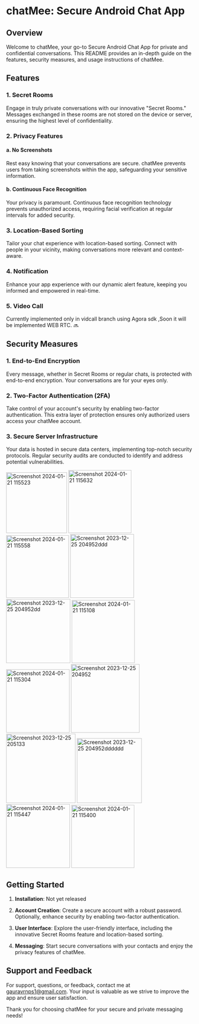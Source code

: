 # chatMee: Secure Android Chat App

## Overview

Welcome to chatMee, your go-to Secure Android Chat App for private and confidential conversations. This README provides an in-depth guide on the features, security measures, and usage instructions of chatMee.


## Features

### 1. Secret Rooms

Engage in truly private conversations with our innovative "Secret Rooms." Messages exchanged in these rooms are not stored on the device or server, ensuring the highest level of confidentiality.

### 2. Privacy Features

#### a. No Screenshots

Rest easy knowing that your conversations are secure. chatMee prevents users from taking screenshots within the app, safeguarding your sensitive information.

#### b. Continuous Face Recognition

Your privacy is paramount. Continuous face recognition technology prevents unauthorized access, requiring facial verification at regular intervals for added security.

### 3. Location-Based Sorting

Tailor your chat experience with location-based sorting. Connect with people in your vicinity, making conversations more relevant and context-aware.
### 4. Notification
Enhance your app experience with our dynamic alert feature, keeping you informed and empowered in real-time.
### 5. Video Call

Currently implemented only in vidcall branch using Agora sdk ,Soon it will be implemented WEB RTC. 🔜

## Security Measures

### 1. End-to-End Encryption

Every message, whether in Secret Rooms or regular chats, is protected with end-to-end encryption. Your conversations are for your eyes only.

### 2. Two-Factor Authentication (2FA)

Take control of your account's security by enabling two-factor authentication. This extra layer of protection ensures only authorized users access your chatMee account.

### 3. Secure Server Infrastructure

Your data is hosted in secure data centers, implementing top-notch security protocols. Regular security audits are conducted to identify and address potential vulnerabilities.


<img width="164" alt="Screenshot 2024-01-21 115523" src="https://github.com/firsty-first/chatme/assets/71409257/45be95c6-0afb-4144-9375-7b1267a92bea">
<img width="170" alt="Screenshot 2024-01-21 115632" src="https://github.com/firsty-first/chatme/assets/71409257/d71ccef7-ae8c-4c19-a3a4-50769342e6b4">
<img width="169" alt="Screenshot 2024-01-21 115558" src="https://github.com/firsty-first/chatme/assets/71409257/b6215a06-6870-4bf7-9b7b-b5a5800ed647">
<img width="172" alt="Screenshot 2023-12-25 204952ddd" src="https://github.com/firsty-first/chatme/assets/71409257/913e95a7-6e6b-46d6-9e8e-0d08bd5c71e5">
<img width="173" alt="Screenshot 2023-12-25 204952dd" src="https://github.com/firsty-first/chatme/assets/71409257/5538fdfd-58d6-4b12-a60b-2c62d6db13f1">
<img width="170" alt="Screenshot 2024-01-21 115108" src="https://github.com/firsty-first/chatme/assets/71409257/345bea23-3734-4bb7-8460-e058a2f6bbcc">
<img width="171" alt="Screenshot 2024-01-21 115304" src="https://github.com/firsty-first/chatme/assets/71409257/d98a8c19-4428-435a-bced-c2810548eeb0">
<img width="185" alt="Screenshot 2023-12-25 204952" src="https://github.com/firsty-first/chatme/assets/71409257/f4e52f37-5f60-4d1d-a572-46828a1da7f4">
<img width="187" alt="Screenshot 2023-12-25 205133" src="https://github.com/firsty-first/chatme/assets/71409257/3c7aee16-565e-4a82-a104-337a56676e62">
<img width="175" alt="Screenshot 2023-12-25 204952dddddd" src="https://github.com/firsty-first/chatme/assets/71409257/0b5f2bd5-e19c-4654-b7cb-49664fd58fa9">
<img width="172" alt="Screenshot 2024-01-21 115447" src="https://github.com/firsty-first/chatme/assets/71409257/e6562bc7-2485-4f2b-ac6f-1d2201805b33">
<img width="170" alt="Screenshot 2024-01-21 115400" src="https://github.com/firsty-first/chatme/assets/71409257/520e5d76-ea46-490c-a3ce-1d9927339fb7">


## Getting Started

1. **Installation**: Not yet released

2. **Account Creation**: Create a secure account with a robust password. Optionally, enhance security by enabling two-factor authentication.

3. **User Interface**: Explore the user-friendly interface, including the innovative Secret Rooms feature and location-based sorting.

4. **Messaging**: Start secure conversations with your contacts and enjoy the privacy features of chatMee.

## Support and Feedback

For support, questions, or feedback, contact me at gauravrnps1@gmail.com. Your input is valuable as we strive to improve the app and ensure user satisfaction.

Thank you for choosing chatMee for your secure and private messaging needs!

